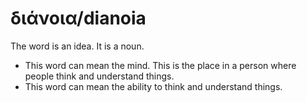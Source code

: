 # διάνοια/dianoia
The word is an idea. It is a noun. 

* This word can mean the mind. This is the place in a person where people think and understand things.
* This word can mean the ability to think and understand things. 

